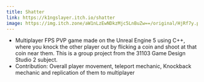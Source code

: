 ```yaml
---
title: Shatter
link: https://k1ngslayer.itch.io/shatter
image: https://img.itch.zone/aW1nLzEwNDkzMjc5LnBuZw==/original/HjRf7y.png
---
```


- Multiplayer FPS PVP game made on the Unreal Engine 5 using C++,
where you knock the other player out by flicking a coin and shoot at that
coin near them. This is a group project from the 31103 Game Design
Studio 2 subject.
- Contribution: Overall player movement, teleport mechanic, Knockback
mechanic and replication of them to multiplayer